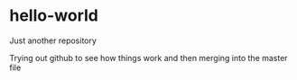 # hello-world
Just another repository

Trying out github to see how things work and then merging into the master file
